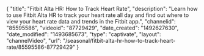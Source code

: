 {
    "title": "Fitbit Alta HR: How to Track Heart Rate",
    "description": "Learn how to use Fitbit Alta HR to track your heart rate all day and find out where to view your heart rate data and trends in the Fitbit app.",
    "channelid": "85595586",
    "videoid": "87729429",
    "date_created": "1492627630",
    "date_modified": "1493685673",
    "type": "captivate",
    "layout": "channelVideo",
    "url": "\/seasonal\/fitbit-alta-hr-how-to-track-heart-rate\/85595586-87729429"
}